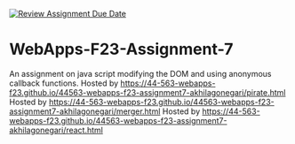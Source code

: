 [![Review Assignment Due Date](https://classroom.github.com/assets/deadline-readme-button-24ddc0f5d75046c5622901739e7c5dd533143b0c8e959d652212380cedb1ea36.svg)](https://classroom.github.com/a/Kv-XePEp)
# WebApps-F23-Assignment-7
An assignment on java script modifying the DOM and using anonymous callback functions.
Hosted by https://44-563-webapps-f23.github.io/44563-webapps-f23-assignment7-akhilagonegari/pirate.html
Hosted by https://44-563-webapps-f23.github.io/44563-webapps-f23-assignment7-akhilagonegari/merger.html
Hosted by https://44-563-webapps-f23.github.io/44563-webapps-f23-assignment7-akhilagonegari/react.html